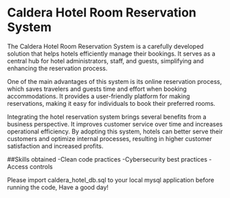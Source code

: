 
# Caldera Hotel Room Reservation System


The Caldera Hotel Room Reservation System is a carefully developed solution that helps hotels efficiently manage their bookings. It serves as a central hub for hotel administrators, staff, and guests, simplifying and enhancing the reservation process.

One of the main advantages of this system is its online reservation process, which saves travelers and guests time and effort when booking accommodations. It provides a user-friendly platform for making reservations, making it easy for individuals to book their preferred rooms.

Integrating the hotel reservation system brings several benefits from a business perspective. It improves customer service over time and increases operational efficiency. By adopting this system, hotels can better serve their customers and optimize internal processes, resulting in higher customer satisfaction and increased profits.

##Skills obtained
-Clean code practices
-Cybersecurity best practices
-Access controls


Please import caldera_hotel_db.sql to your local mysql application before running the code, Have a good day!

